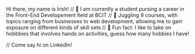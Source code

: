 Hi there, my name is Irish!
// 🌱 I am currently a student pursing a career in the Front-End Developement field at BCIT
// 🌱 Juggling 9 courses, with topics ranging from businesses to web development, allowing me to gain exposure on different kinds of skill sets
// 🌱 Fun fact: I like to take on hobbbies that involves hands on activities, guess how many hobbies I have!

// Come say hi on LinkedIn!





